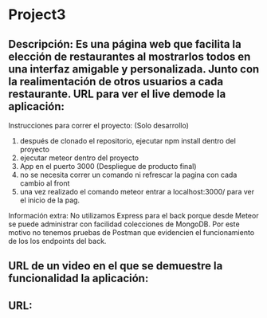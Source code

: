 # Project3
Descripción:
Es una página web que facilita la elección de restaurantes al mostrarlos todos en una interfaz amigable y personalizada. Junto con la realimentación de otros usuarios a cada restaurante.
URL para ver el live demode la aplicación:
-

Instrucciones para correr el proyecto:
(Solo desarrollo)
1) después de clonado el repositorio, ejecutar npm install dentro del proyecto
2) ejecutar meteor dentro del proyecto
3) App en el puerto 3000
(Despliegue de producto final)
4) no se necesita correr un comando ni refrescar la pagina con cada cambio al front
5) una vez realizado el comando meteor entrar a localhost:3000/ para ver el inicio de la pag. 

Información extra:
No utilizamos Express para el back porque desde Meteor se puede administrar con facilidad colecciones de MongoDB. Por este motivo no tenemos pruebas de Postman que evidencien el funcionamiento de los los endpoints del back.


URL de un video en el que se demuestre la funcionalidad la aplicación:
-

URL:
-
